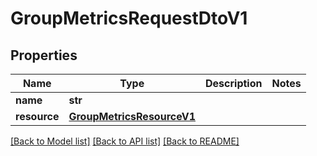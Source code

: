 # GroupMetricsRequestDtoV1

## Properties
Name | Type | Description | Notes
------------ | ------------- | ------------- | -------------
**name** | **str** |  | 
**resource** | [**GroupMetricsResourceV1**](GroupMetricsResourceV1.md) |  | 

[[Back to Model list]](../README.md#documentation-for-models) [[Back to API list]](../README.md#documentation-for-api-endpoints) [[Back to README]](../README.md)

